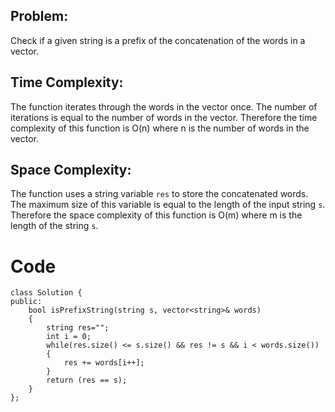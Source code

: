 ## Problem:
Check if a given string is a prefix of the concatenation of the words in a vector.

## Time Complexity:
The function iterates through the words in the vector once. The number of iterations is equal to the number of words in the vector. Therefore the time complexity of this function is O(n) where n is the number of words in the vector.

## Space Complexity:
The function uses a string variable `res` to store the concatenated words. The maximum size of this variable is equal to the length of the input string `s`. Therefore the space complexity of this function is O(m) where m is the length of the string `s`.

# Code
```
class Solution {
public:
    bool isPrefixString(string s, vector<string>& words)
    {
        string res="";
        int i = 0;
        while(res.size() <= s.size() && res != s && i < words.size())
        {
            res += words[i++];
        }
        return (res == s);
    }
};
```
